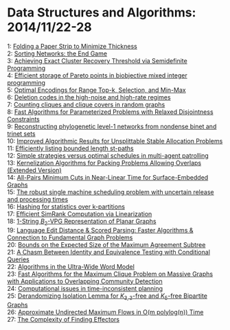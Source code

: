 # Data Structures and Algorithms: 2014/11/22-28  
1: [Folding a Paper Strip to Minimize Thickness](https://doi.org/10.48550/arXiv.1411.6371)  
2: [Sorting Networks: the End Game](https://doi.org/10.48550/arXiv.1411.6408)  
3: [Achieving Exact Cluster Recovery Threshold via Semidefinite Programming](https://doi.org/10.48550/arXiv.1412.6156)  
4: [Efficient storage of Pareto points in biobjective mixed integer  programming](https://doi.org/10.48550/arXiv.1411.6538)  
5: [Optimal Encodings for Range Top-k, Selection, and Min-Max](https://doi.org/10.48550/arXiv.1411.6581)  
6: [Deletion codes in the high-noise and high-rate regimes](https://doi.org/10.48550/arXiv.1411.6667)  
7: [Counting cliques and clique covers in random graphs](https://doi.org/10.48550/arXiv.1411.6673)  
8: [Fast Algorithms for Parameterized Problems with Relaxed Disjointness  Constraints](https://doi.org/10.48550/arXiv.1411.6756)  
9: [Reconstructing phylogenetic level-1 networks from nondense binet and  trinet sets](https://doi.org/10.48550/arXiv.1411.6804)  
10: [Improved Algorithmic Results for Unsplittable Stable Allocation Problems](https://doi.org/10.48550/arXiv.1411.6818)  
11: [Efficiently listing bounded length st-paths](https://doi.org/10.48550/arXiv.1411.6852)  
12: [Simple strategies versus optimal schedules in multi-agent patrolling](https://doi.org/10.48550/arXiv.1411.6853)  
13: [Kernelization Algorithms for Packing Problems Allowing Overlaps  (Extended Version)](https://doi.org/10.48550/arXiv.1411.6915)  
14: [All-Pairs Minimum Cuts in Near-Linear Time for Surface-Embedded Graphs](https://doi.org/10.48550/arXiv.1411.7055)  
15: [The robust single machine scheduling problem with uncertain release and  processing times](https://doi.org/10.48550/arXiv.1411.7101)  
16: [Hashing for statistics over k-partitions](https://doi.org/10.48550/arXiv.1411.7191)  
17: [Efficient SimRank Computation via Linearization](https://doi.org/10.48550/arXiv.1411.7228)  
18: [$1$-String $B_2$-VPG Representation of Planar Graphs](https://doi.org/10.48550/arXiv.1411.7277)  
19: [Language Edit Distance & Scored Parsing: Faster Algorithms & Connection  to Fundamental Graph Problems](https://doi.org/10.48550/arXiv.1411.7315)  
20: [Bounds on the Expected Size of the Maximum Agreement Subtree](https://doi.org/10.48550/arXiv.1411.7338)  
21: [A Chasm Between Identity and Equivalence Testing with Conditional  Queries](https://doi.org/10.48550/arXiv.1411.7346)  
22: [Algorithms in the Ultra-Wide Word Model](https://doi.org/10.48550/arXiv.1411.7359)  
23: [Fast Algorithms for the Maximum Clique Problem on Massive Graphs with  Applications to Overlapping Community Detection](https://doi.org/10.48550/arXiv.1411.7460)  
24: [Computational issues in time-inconsistent planning](https://doi.org/10.48550/arXiv.1411.7472)  
25: [Derandomizing Isolation Lemma for $K_{3,3}$-free and $K_5$-free  Bipartite Graphs](https://doi.org/10.48550/arXiv.1411.7614)  
26: [Approximate Undirected Maximum Flows in O(m polylog(n)) Time](https://doi.org/10.48550/arXiv.1411.7631)  
27: [The Complexity of Finding Effectors](https://doi.org/10.48550/arXiv.1411.7838)  
